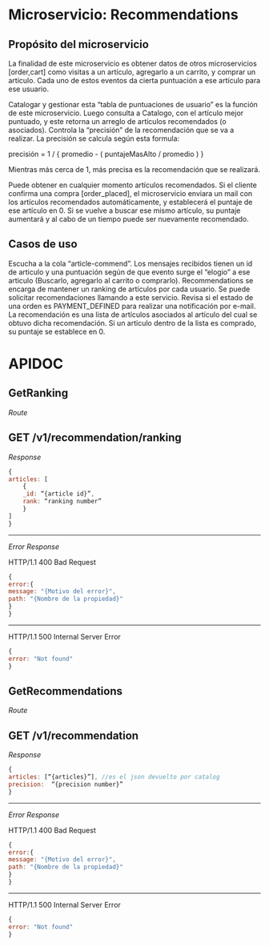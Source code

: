 # Microservicio: Recommendations

## Propósito del microservicio

La finalidad de este microservicio es obtener datos de otros microservicios [order,cart] como visitas a un artículo, agregarlo a un carrito, y comprar un artículo. Cada uno de estos eventos da cierta puntuación a ese artículo para ese usuario.

Catalogar y gestionar esta “tabla de puntuaciones de usuario” es la función de este microservicio.
Luego consulta a Catalogo, con el artículo mejor puntuado, y este retorna un arreglo de artículos recomendados (o asociados).
Controla la “precisión” de la recomendación que se va a realizar. La precisión se calcula según esta formula:

precisión = 1 / { promedio - ( puntajeMasAlto / promedio ) }

Mientras más cerca de 1, más precisa es la recomendación que se realizará.

Puede obtener en cualquier momento artículos recomendados. Si el cliente confirma una compra [order_placed], el microservicio enviara un mail con los artículos recomendados automáticamente, y establecerá el puntaje de ese artículo en 0. Si se vuelve a buscar ese mismo artículo, su puntaje aumentará y al cabo de un tiempo puede ser nuevamente recomendado.

## Casos de uso
 
Escucha a la cola “article-commend”. Los mensajes recibidos tienen un id de articulo y una puntuación según de que evento surge el “elogio” a ese articulo (Buscarlo, agregarlo al carrito o comprarlo).
Recommendations se encarga de mantener un ranking de artículos por cada usuario.
Se puede solicitar recomendaciones llamando a este servicio.
Revisa si el estado de una orden es PAYMENT_DEFINED para realizar una notificación por e-mail.
La recomendación es una lista de artículos asociados al artículo del cual se obtuvo dicha recomendación.
Si un articulo dentro de la lista es comprado, su puntaje se establece en 0.

# APIDOC

## GetRanking

*Route*

GET /v1/recommendation/ranking
---
*Response*
```js
{
articles: [
	{
	_id: “{article id}”,
	rank: “ranking number”
	}
]
}
```
---

*Error Response*

HTTP/1.1 400 Bad Request
```js
{
error:{
message: "{Motivo del error}",
path: "{Nombre de la propiedad}"
}
}
```
---
HTTP/1.1 500 Internal Server Error
```js
{
error: "Not found"
}
```

## GetRecommendations

*Route*

GET /v1/recommendation
---
*Response*
```js
{
articles: [“{articles}”], //es el json devuelto por catalog
precision:  “{precision number}”
}
```
---
*Error Response*

HTTP/1.1 400 Bad Request
```js
{
error:{
message: "{Motivo del error}",
path: "{Nombre de la propiedad}"
}
}
```
---
HTTP/1.1 500 Internal Server Error
```js
{
error: "Not found"
}
```

